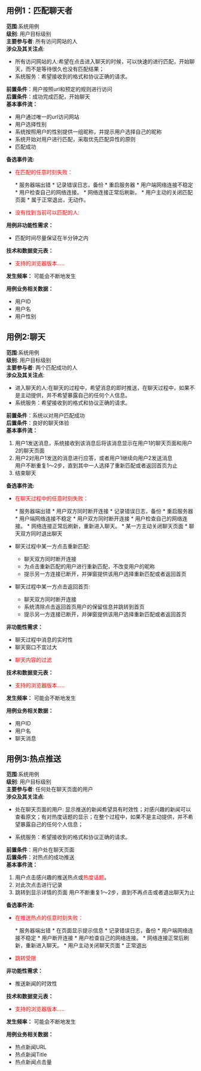 ## 用例1：匹配聊天者
<strong>范围</strong>:系统用例  
<strong>级别</strong>: 用户目标级别  
<strong>主要参与者</strong>: 所有访问网站的人  
<strong>涉众及其关注点</strong>:  

* 所有访问网站的人:希望在点击进入聊天的时候，可以快速的进行匹配，开始聊天，而不是等待很久也没有匹配结果；
* 系统服务：希望接收到的格式和协议正确的请求。

<strong>前置条件</strong>：用户按照url和预定的规则进行访问  
<strong>后置条件</strong>：成功完成匹配，开始聊天  
<strong>基本事件流：</strong>

* 用户通过唯一的url访问网站
* 用户选择性别
 * 系统按照用户的性别提供一组昵称，并提示用户选择自己的昵称
* 系统开始对用户进行匹配，采取优先匹配异性的原则
* 匹配成功

<strong>备选事件流:</strong>  

* <p style="color:red">在匹配的任意时刻失败：</p>
  * 服务器端出错
    * 记录错误日志，备份
    * 重启服务器
  * 用户端网络连接不稳定
    * 用户检查自己的网络连接。
    * 网络连接正常后刷新。
  * 用户主动的关闭匹配页面
    * 属于正常退出，无动作。
* <p style="color:red">没有找到当前可以匹配的人:</p>

<strong>用例非功能性需求：</strong>  

* 匹配时间尽量保证在半分钟之内

<strong>技术和数据变元表：</strong>

* <p style="color:red">支持的浏览器版本.....</p>

<strong>发生频率：</strong> 可能会不断地发生

<strong>用例业务相关数据：</strong>
  * 用户ID
  * 用户名
  * 用户性别



## 用例2:聊天
<strong>范围</strong>:系统用例  
<strong>级别</strong>: 用户目标级别  
<strong>主要参与者</strong>: 两个匹配成功的人  
<strong>涉众及其关注点</strong>:  

* 进入聊天的人:在聊天的过程中，希望消息的即时推送，在聊天过程中，如果不是主动提供，并不希望暴露自己的任何个人信息。  
* 系统服务：希望接收到的格式和协议正确的请求。

<strong>前置条件</strong>：系统以对用户匹配成功  
<strong>后置条件</strong>：良好的聊天体验  
<strong>基本事件流：</strong>

1. 用户1发送消息，系统接收到该消息后将该消息显示在用户1的聊天页面和用户2的聊天页面
2. 用户2对用户1发送的消息进行应答，或者用户1继续向用户2发送消息  
用户不断重复1～2步，直到其中一人选择了重新匹配或者返回首页为止
 3. 结束聊天

 <strong>备选事件流:</strong>  

* <p style="color:red">在聊天过程中的任意时刻失败：</p>
  * 服务器端出错
    * 用户双方同时断开连接
    * 记录错误日志，备份
    * 重启服务器
  * 用户端网络连接不稳定
    * 用户双方同时断开连接
    * 用户检查自己的网络连接。
    * 网络连接正常后刷新，重新进入聊天。
  * 某一方主动关闭聊天页面
    * 聊天双方同时退出聊天
* 聊天过程中某一方点击重新匹配:
  * 聊天双方同时断开连接
  * 为点击重新匹配的用户进行重新匹配，不改变用户的昵称
  * 提示另一方连接已断开，并弹窗提供该用户选择重新匹配或者返回首页

* 聊天过程中某一方点击返回首页:
   * 聊天双方同时断开连接
   * 系统清除点击返回首页用户的保留信息并跳转到首页
   * 提示另一方连接已断开，并弹窗提供该用户选择重新匹配或者返回首页

<strong>非功能性需求：</strong>  

* 聊天过程中消息的实时性
* 聊天窗口不宜过大
* <p style="color:red">聊天内容的过滤</p>

<strong>技术和数据变元表：</strong>

* <p style="color:red">支持的浏览器版本.....</p>

<strong>发生频率：</strong> 可能会不断地发生

<strong>用例业务相关数据：</strong>
  * 用户ID
  * 用户名
  * 聊天消息

## 用例3:热点推送
<strong>范围</strong>:系统用例  
<strong>级别</strong>: 用户目标级别  
<strong>主要参与者</strong>: 任何处在聊天页面的用户  
<strong>涉众及其关注点</strong>:  

* 处在聊天页面的用户: 显示推送的新闻希望具有时效性；对感兴趣的新闻可以查看原文；有对热度话题的显示；在整个过程中，如果不是主动提供，并不希望暴露自己的任何个人信息；

* 系统服务：希望接收到的格式和协议正确的请求。

<strong>前置条件</strong>：用户处在聊天页面  
<strong>后置条件</strong>：对热点的成功推送  
<strong>基本事件流：</strong>

1. 用户点击感兴趣的推送热点或<span style="color:red">热度话题</span>。
2. 对此次点击进行记录
3. 跳转到显示详情的页面
用户不断重复1～2步，直到不再点击或者退出聊天为止

 <strong>备选事件流:</strong>  

* <p style="color:red">在推送热点的任意时刻失败：</p>
  * 服务器端出错
    * 在页面显示提示信息
    * 记录错误日志，备份
  * 用户端网络连接不稳定
    * 用户断开连接
    * 用户检查自己的网络连接。
    * 网络连接正常后刷新，重新进入聊天。
  * 用户主动关闭聊天页面
    * 正常退出
 * <p style="color:red">跳转受限</p>


<strong>非功能性需求：</strong>  

* 推送新闻的时效性

<strong>技术和数据变元表：</strong>

* <p style="color:red">支持的浏览器版本.....</p>

<strong>发生频率：</strong> 可能会不断地发生

<strong>用例业务相关数据：</strong>
  * 热点新闻URL
  * 热点新闻Title
  * 热点新闻点击量
